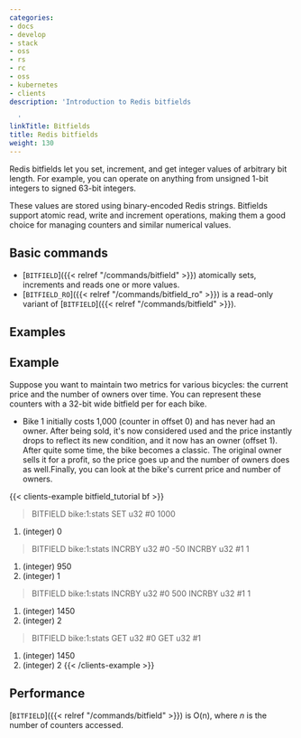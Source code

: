 ```yaml
---
categories:
- docs
- develop
- stack
- oss
- rs
- rc
- oss
- kubernetes
- clients
description: 'Introduction to Redis bitfields

  '
linkTitle: Bitfields
title: Redis bitfields
weight: 130
---
```


Redis bitfields let you set, increment, and get integer values of arbitrary bit length.
For example, you can operate on anything from unsigned 1-bit integers to signed 63-bit integers.

These values are stored using binary-encoded Redis strings.
Bitfields support atomic read, write and increment operations, making them a good choice for managing counters and similar numerical values.


## Basic commands

* [`BITFIELD`]({{< relref "/commands/bitfield" >}}) atomically sets, increments and reads one or more values.
* [`BITFIELD_RO`]({{< relref "/commands/bitfield_ro" >}}) is a read-only variant of [`BITFIELD`]({{< relref "/commands/bitfield" >}}).


## Examples

## Example

Suppose you want to maintain two metrics for various bicycles: the current price and the number of owners over time. You can represent these counters with a 32-bit wide bitfield per for each bike.

* Bike 1 initially costs 1,000 (counter in offset 0) and has never had an owner. After being sold, it's now considered used and the price instantly drops to reflect its new condition, and it now has an owner (offset 1). After quite some time, the bike becomes a classic. The original owner sells it for a profit, so the price goes up and the number of owners does as well.Finally, you can look at the bike's current price and number of owners.

{{< clients-example bitfield_tutorial bf >}}
> BITFIELD bike:1:stats SET u32 #0 1000
1) (integer) 0
> BITFIELD bike:1:stats INCRBY u32 #0 -50 INCRBY u32 #1 1
1) (integer) 950
2) (integer) 1
> BITFIELD bike:1:stats INCRBY u32 #0 500 INCRBY u32 #1 1
1) (integer) 1450
2) (integer) 2
> BITFIELD bike:1:stats GET u32 #0 GET u32 #1
1) (integer) 1450
2) (integer) 2
{{< /clients-example >}}


## Performance

[`BITFIELD`]({{< relref "/commands/bitfield" >}}) is O(n), where _n_ is the number of counters accessed.
